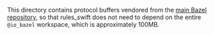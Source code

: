 This directory contains protocol buffers vendored from the
[main Bazel repository](https://raw.githubusercontent.com/bazelbuild/bazel/master/src/main/protobuf/worker_protocol.proto),
so that rules_swift does not need to depend on the entire
`@io_bazel` workspace, which is approximately 100MB.
